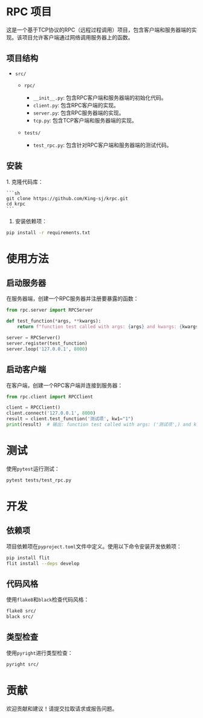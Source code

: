 # RPC 项目

这是一个基于TCP协议的RPC（远程过程调用）项目，包含客户端和服务器端的实现。该项目允许客户端通过网络调用服务器上的函数。

## 项目结构

- `src/`

  - `rpc/`

    - `__init__.py`: 包含RPC客户端和服务器端的初始化代码。
    - `client.py`: 包含RPC客户端的实现。
    - `server.py`: 包含RPC服务器端的实现。
    - `tcp.py`: 包含TCP客户端和服务器端的实现。

  - `tests/`

    - `test_rpc.py`: 包含针对RPC客户端和服务器端的测试代码。

## 安装

1\. 克隆代码库：

````
```sh
git clone https://github.com/King-sj/krpc.git
cd krpc
```
````

1. 安装依赖项：

  ```sh
  pip install -r requirements.txt
  ```

# 使用方法

## 启动服务器

在服务器端，创建一个RPC服务器并注册要暴露的函数：

```python
from rpc.server import RPCServer

def test_function(*args, **kwargs):
    return f"function test called with args: {args} and kwargs: {kwargs}"

server = RPCServer()
server.register(test_function)
server.loop('127.0.0.1', 8000)
```

## 启动客户端

在客户端，创建一个RPC客户端并连接到服务器：

```python
from rpc.client import RPCClient

client = RPCClient()
client.connect('127.0.0.1', 8000)
result = client.test_function('测试项', kw1="1")
print(result)  # 输出: function test called with args: ('测试项',) and kwargs: {'kw1': '1'}
```

# 测试

使用`pytest`运行测试：

```sh
pytest tests/test_rpc.py
```

# 开发

## 依赖项

项目依赖项在`pyproject.toml`文件中定义。使用以下命令安装开发依赖项：

```sh
pip install flit
flit install --deps develop
```

## 代码风格

使用`flake8`和`black`检查代码风格：

```sh
flake8 src/
black src/
```

## 类型检查

使用`pyright`进行类型检查：

```sh
pyright src/
```

# 贡献

欢迎贡献和建议！请提交拉取请求或报告问题。
